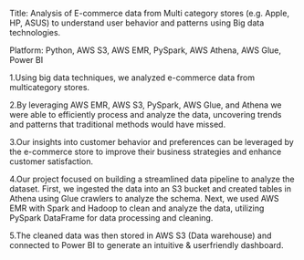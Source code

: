 Title: Analysis of E-commerce data from Multi category stores (e.g. Apple, HP, ASUS) to understand user behavior and patterns using
Big data technologies.

Platform: Python, AWS S3, AWS EMR, PySpark, AWS Athena, AWS Glue, Power BI

1.Using big data techniques, we analyzed e-commerce data from multicategory stores.

2.By leveraging AWS EMR, AWS S3, PySpark, AWS Glue, and Athena we were able to efficiently process and analyze the data,
  uncovering trends and patterns that traditional methods would have missed.
  
3.Our insights into customer behavior and preferences can be leveraged by the e-commerce store to improve their business
  strategies and enhance customer satisfaction.
  
4.Our project focused on building a streamlined data pipeline to analyze the dataset. First, we ingested the data into an S3 bucket
  and created tables in Athena using Glue crawlers to analyze the schema. Next, we used AWS EMR with Spark and Hadoop to
  clean and analyze the data, utilizing PySpark DataFrame for data processing and cleaning.
  
5.The cleaned data was then stored in AWS S3 (Data warehouse) and connected to Power BI to generate an intuitive & userfriendly dashboard.
